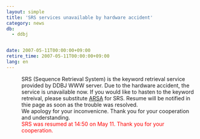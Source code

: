 ```yaml
---
layout: simple
title: 'SRS services unavailable by hardware accident'
category: news
db:
  - ddbj


date: 2007-05-11T00:00:00+09:00
retire_time: 2007-05-11T00:00:00+09:00
lang: en
---
```


<dd>SRS (Sequence Retrieval System) is the keyword retrieval service provided by DDBJ WWW server. Due to the hardware accident, the service is unavailable now. If you would like to hasten to the keyword retreival, please substitute <a href="http://arsa.ddbj.nig.ac.jp/arsa/">ARSA</a> for SRS. Resume will be notified in thie page as soon as the trouble was resolved.
<dd> We apology for your inconvenicne. Thank you for your cooperation and understanding.
<dd>
    <font color="#ff0000">SRS was resumed at 14:50 on May 11. Thank you for your cooperation.</font>
</dd>
</dd>
</dd>
